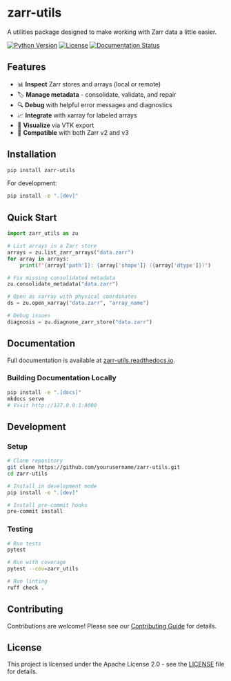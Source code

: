 # zarr-utils

A utilities package designed to make working with Zarr data a little easier.

[![Python Version](https://img.shields.io/pypi/pyversions/zarr-utils.svg)](https://pypi.org/project/zarr-utils/)
[![License](https://img.shields.io/pypi/l/zarr-utils.svg)](https://github.com/yourusername/zarr-utils/blob/main/LICENSE)
[![Documentation Status](https://readthedocs.org/projects/zarr-utils/badge/?version=latest)](https://zarr-utils.readthedocs.io/en/latest/?badge=latest)

## Features

- 📊 **Inspect** Zarr stores and arrays (local or remote)
- 🏷️ **Manage metadata** - consolidate, validate, and repair
- 🔍 **Debug** with helpful error messages and diagnostics
- 📈 **Integrate** with xarray for labeled arrays
- 🎨 **Visualize** via VTK export
- 🔄 **Compatible** with both Zarr v2 and v3

## Installation

```bash
pip install zarr-utils
```

For development:
```bash
pip install -e ".[dev]"
```

## Quick Start

```python
import zarr_utils as zu

# List arrays in a Zarr store
arrays = zu.list_zarr_arrays("data.zarr")
for array in arrays:
    print(f"{array['path']}: {array['shape']} ({array['dtype']})")

# Fix missing consolidated metadata
zu.consolidate_metadata("data.zarr")

# Open as xarray with physical coordinates
ds = zu.open_xarray("data.zarr", "array_name")

# Debug issues
diagnosis = zu.diagnose_zarr_store("data.zarr")
```

## Documentation

Full documentation is available at [zarr-utils.readthedocs.io](https://zarr-utils.readthedocs.io).

### Building Documentation Locally

```bash
pip install -e ".[docs]"
mkdocs serve
# Visit http://127.0.0.1:8000
```

## Development

### Setup

```bash
# Clone repository
git clone https://github.com/yourusername/zarr-utils.git
cd zarr-utils

# Install in development mode
pip install -e ".[dev]"

# Install pre-commit hooks
pre-commit install
```

### Testing

```bash
# Run tests
pytest

# Run with coverage
pytest --cov=zarr_utils

# Run linting
ruff check .
```

## Contributing

Contributions are welcome! Please see our [Contributing Guide](https://zarr-utils.readthedocs.io/en/latest/development/contributing/) for details.

## License

This project is licensed under the Apache License 2.0 - see the [LICENSE](LICENSE) file for details.